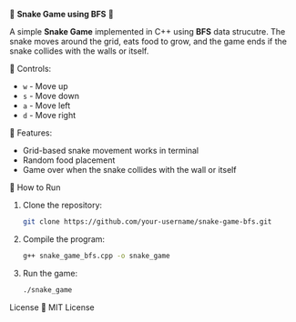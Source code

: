 🐍 **Snake Game using BFS** 🐍

A simple **Snake Game** implemented in C++ using **BFS** data strucutre. The snake moves around the grid, eats food to grow, and the game ends if the snake collides with the walls or itself.

🐍 Controls:
- `w` - Move up
- `s` - Move down
- `a` - Move left
- `d` - Move right

🐍 Features:
- Grid-based snake movement works in terminal
- Random food placement
- Game over when the snake collides with the wall or itself

🐍 How to Run
1. Clone the repository:
   ```bash
   git clone https://github.com/your-username/snake-game-bfs.git
   ```

2. Compile the program:
   ```bash
   g++ snake_game_bfs.cpp -o snake_game
   ```

3. Run the game:
   ```bash
   ./snake_game
   ```

License
📄 MIT License
